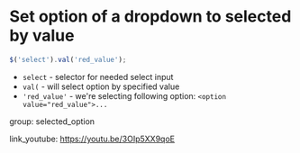 # Set option of a dropdown to selected by value

```javascript
$('select').val('red_value');
```

- `select` - selector for needed select input
- `val(` - will select option by specified value
- `'red_value'` - we're selecting following option: ```<option value="red_value">...```

group: selected_option


link_youtube: https://youtu.be/3OIp5XX9qoE
